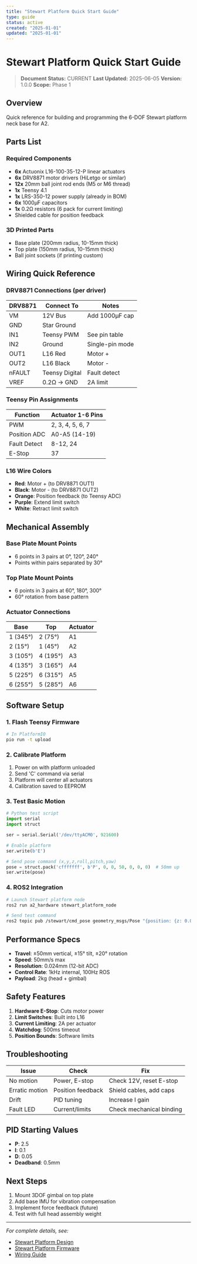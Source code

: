 ```yaml
---
title: "Stewart Platform Quick Start Guide"
type: guide
status: active
created: "2025-01-01"
updated: "2025-01-01"
---
```


# Stewart Platform Quick Start Guide

> **Document Status:** CURRENT
> **Last Updated:** 2025-06-05
> **Version:** 1.0.0
> **Scope:** Phase 1

## Overview

Quick reference for building and programming the 6-DOF Stewart platform neck base for A2.

## Parts List

### Required Components
- **6x** Actuonix L16-100-35-12-P linear actuators
- **6x** DRV8871 motor drivers (HiLetgo or similar)
- **12x** 20mm ball joint rod ends (M5 or M6 thread)
- **1x** Teensy 4.1
- **1x** LRS-350-12 power supply (already in BOM)
- **6x** 1000µF capacitors
- **1x** 0.2Ω resistors (6 pack for current limiting)
- Shielded cable for position feedback

### 3D Printed Parts
- Base plate (200mm radius, 10-15mm thick)
- Top plate (150mm radius, 10-15mm thick)
- Ball joint sockets (if printing custom)

## Wiring Quick Reference

### DRV8871 Connections (per driver)
| DRV8871 | Connect To | Notes |
|---------|------------|-------|
| VM | 12V Bus | Add 1000µF cap |
| GND | Star Ground | |
| IN1 | Teensy PWM | See pin table |
| IN2 | Ground | Single-pin mode |
| OUT1 | L16 Red | Motor + |
| OUT2 | L16 Black | Motor - |
| nFAULT | Teensy Digital | Fault detect |
| VREF | 0.2Ω → GND | 2A limit |

### Teensy Pin Assignments
| Function | Actuator 1-6 Pins |
|----------|-------------------|
| PWM | 2, 3, 4, 5, 6, 7 |
| Position ADC | A0-A5 (14-19) |
| Fault Detect | 8-12, 24 |
| E-Stop | 37 |

### L16 Wire Colors
- **Red**: Motor + (to DRV8871 OUT1)
- **Black**: Motor - (to DRV8871 OUT2)
- **Orange**: Position feedback (to Teensy ADC)
- **Purple**: Extend limit switch
- **White**: Retract limit switch

## Mechanical Assembly

### Base Plate Mount Points
- 6 points in 3 pairs at 0°, 120°, 240°
- Points within pairs separated by 30°

### Top Plate Mount Points
- 6 points in 3 pairs at 60°, 180°, 300°
- 60° rotation from base pattern

### Actuator Connections
| Base | Top | Actuator |
|------|-----|----------|
| 1 (345°) | 2 (75°) | A1 |
| 2 (15°) | 1 (45°) | A2 |
| 3 (105°) | 4 (195°) | A3 |
| 4 (135°) | 3 (165°) | A4 |
| 5 (225°) | 6 (315°) | A5 |
| 6 (255°) | 5 (285°) | A6 |

## Software Setup

### 1. Flash Teensy Firmware
```bash
# In PlatformIO
pio run -t upload
```

### 2. Calibrate Platform
1. Power on with platform unloaded
2. Send 'C' command via serial
3. Platform will center all actuators
4. Calibration saved to EEPROM

### 3. Test Basic Motion
```python
# Python test script
import serial
import struct

ser = serial.Serial('/dev/ttyACM0', 921600)

# Enable platform
ser.write(b'E')

# Send pose command (x,y,z,roll,pitch,yaw)
pose = struct.pack('cfffffff', b'P', 0, 0, 50, 0, 0, 0)  # 50mm up
ser.write(pose)
```

### 4. ROS2 Integration
```bash
# Launch Stewart platform node
ros2 run a2_hardware stewart_platform_node

# Send test command
ros2 topic pub /stewart/cmd_pose geometry_msgs/Pose "{position: {z: 0.05}}"
```

## Performance Specs

- **Travel**: ±50mm vertical, ±15° tilt, ±20° rotation
- **Speed**: 50mm/s max
- **Resolution**: 0.024mm (12-bit ADC)
- **Control Rate**: 1kHz internal, 100Hz ROS
- **Payload**: 2kg (head + gimbal)

## Safety Features

1. **Hardware E-Stop**: Cuts motor power
2. **Limit Switches**: Built into L16
3. **Current Limiting**: 2A per actuator
4. **Watchdog**: 500ms timeout
5. **Position Bounds**: Software limits

## Troubleshooting

| Issue | Check | Fix |
|-------|-------|-----|
| No motion | Power, E-stop | Check 12V, reset E-stop |
| Erratic motion | Position feedback | Shield cables, add caps |
| Drift | PID tuning | Increase I gain |
| Fault LED | Current/limits | Check mechanical binding |

## PID Starting Values
- **P**: 2.5
- **I**: 0.1
- **D**: 0.05
- **Deadband**: 0.5mm

## Next Steps

1. Mount 3DOF gimbal on top plate
2. Add base IMU for vibration compensation
3. Implement force feedback (future)
4. Test with full head assembly weight

---

*For complete details, see:*
- [Stewart Platform Design](stewart-platform-design.md)
- [Stewart Platform Firmware](stewart-platform-firmware.md)
- [Wiring Guide](wiring-guide.md)
